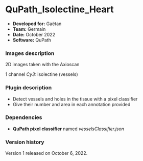 # QuPath_Isolectine_Heart

* **Developed for:** Gaëtan
* **Team:** Germain
* **Date:** October 2022
* **Software:** QuPath

### Images description

2D images taken with the Axioscan

1 channel *Cy3:* isolectine (vessels)

### Plugin description

* Detect vessels and holes in the tissue with a pixel classifier
* Give their number and area in each annotation provided

### Dependencies

* **QuPath pixel classifier** named *vesselsClassifier.json*

### Version history

Version 1 released on October 6, 2022.
